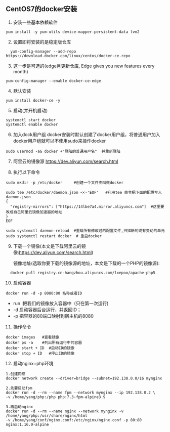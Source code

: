 CentOS7的docker安装
---------------------

1. 安装一些基本依赖软件
```
yum install -y yum-utils device-mapper-persistent-data lvm2
```
2. 设置即将安装的是稳定版仓库
```
  yum-config-manager --add-repo https://download.docker.com/linux/centos/docker-ce.repo
```

3. 这一步是可选的(edge月更新仓库, Edge gives you new features every month)
```
yum-config-manager --enable docker-ce-edge
```

4. 默认安装
```
yum install docker-ce -y
```

5. 启动(并开机启动)
```
systemctl start docker
systemctl enable docker
```

6. 加入dock用户组
  docker安装时默认创建了docker用户组，将普通用户加入docker用户组就可以不使用sudo来操作docker
```
sudo usermod -aG docker +"登陆的普通用户名"  并重新登陆
```

7. 阿里云的镜像源
  https://dev.aliyun.com/search.html
  
8. 执行以下命令
 ```
 sudo mkdir -p /etc/docker     #创建一个文件夹叫做docker
```
```
sudo tee /etc/docker/daemon.json <<-'EOF'   #利用tee 命令把下面的配置写入 daemon.json
{
  "registry-mirrors": ["https://14lbe7a4.mirror.aliyuncs.com"]  #这里要改成自己阿里云镜像加速器的地址
}
EOF
```
```
sudo systemctl daemon-reload  #重载所有修改过的配置文件,扫描新的或有变动的单元
sudo systemctl restart docker  # 重启docker
```

9. 下载一个镜像(本文是下载阿里云的镜像:https://dev.aliyun.com/search.html)   

    镜像地址(选取你要下载的镜像源的地址，本文是下载的一个PHP的镜像源):
```
  docker pull registry.cn-hangzhou.aliyuncs.com/lxepoo/apache-php5
```

10. 启动容器
```
docker run -d -p 8080:80 名称或者ID
```
* run :把我们的镜像放入容器中（只在第一次运行)
* -d 启动容器后台运行，并返回ID；
* -p 把容器的80端口映射到宿主机的8080

11. 操作命令
```
docker images   #查看镜像
docker ps -a    #列出所有运行中的容器
docker start + ID  #启动ID的镜像
docker stop + ID   #停止ID的镜像
```
12. 启动nginx+php环境
```
1.创建网络
docker network create --driver=bridge --subnet=192.138.0.0/16 mynginx 

2.先要启动fpm
docker run -d --rm --name fpm --network mynginx --ip 192.138.0.2 \
-v /home/yang/php:/php php:7.3-fpm-alpine3.9 

3.再启动nginx
docker run -d --rm --name nginx --network mynginx -v /home/yang/php:/usr/share/nginx/html 
-v /home/yang/conf/nginx.conf:/etc/nginx/nginx.conf -p 80:80 nginx:1.16.0-alpine
```






   
